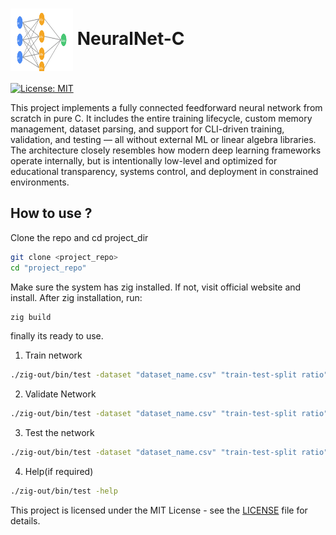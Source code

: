 <h1>
  <img src="images/neural_image.svg" width="100" height="100" style="vertical-align:middle;"/> NeuralNet-C
</h1>

[![License: MIT](https://img.shields.io/badge/License-MIT-yellow.svg)](LICENSE)

This project implements a fully connected feedforward neural network from scratch in pure C. It includes the entire training lifecycle, custom memory management,
dataset parsing, and support for CLI-driven training, validation, and testing — all without external ML or linear algebra libraries.
The architecture closely resembles how modern deep learning frameworks operate internally, but is intentionally low-level and optimized for educational transparency,
systems control, and deployment in constrained environments.

## How to use ?

Clone the repo and cd project_dir

```bash
git clone <project_repo>
cd "project_repo"
```

Make sure the system has zig installed. If not, visit official website and install.
After zig installation, run:

```bash
zig build
```

finally its ready to use.

1. Train network

```bash
./zig-out/bin/test -dataset "dataset_name.csv" "train-test-split ratio" -train "epochs"
```

2. Validate Network

```bash
./zig-out/bin/test -dataset "dataset_name.csv" "train-test-split ratio" -val
```

3. Test the network

```bash
./zig-out/bin/test -dataset "dataset_name.csv" "train-test-split ratio" -test
```

4. Help(if required)

```bash
./zig-out/bin/test -help
```

This project is licensed under the MIT License - see the [LICENSE](LICENSE) file for details.
